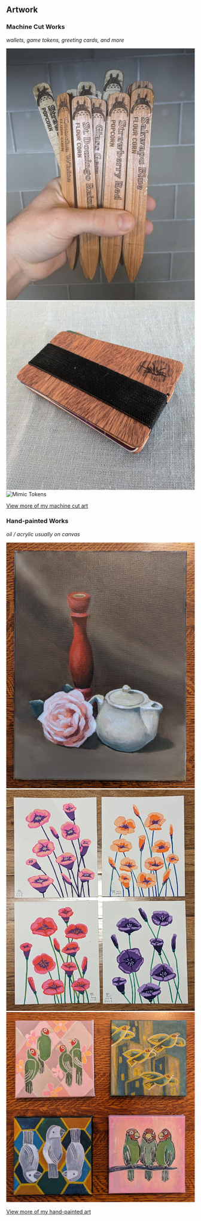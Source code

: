 ## Artwork

### Machine Cut Works
*wallets, game tokens, greeting cards, and more*

![Seedling Sticks](/media/art/seedling-sticks.jpg)
![Poppy Wallet](/media/art/poppy-wallet.jpg)
![Mimic Tokens](/media/art/mimic-tokens.gif) 

[View more of my machine cut art](/portfolio.html#machine)

### Hand-painted Works
*oil / acrylic usually on canvas*

![Oil Still Life](media/art/oil-still-life.jpg)
![Pop Poppies](media/art/pop-poppies.jpg)
![Party Parrots](media/art/parrot-party.jpg)

[View more of my hand-painted art](/portfolio.html#hand)

